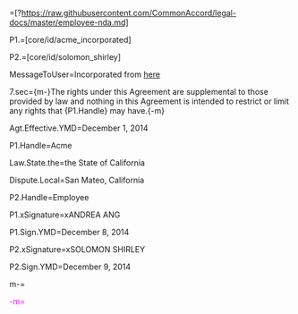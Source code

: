 =[?https://raw.githubusercontent.com/CommonAccord/legal-docs/master/employee-nda.md]  

P1.=[core/id/acme_incorporated]

P2.=[core/id/solomon_shirley]

MessageToUser=Incorporated from <a href="https://raw.githubusercontent.com/CommonAccord/legal-docs/master/employee-nda.md">here</a>

7.sec={m-}The rights under this Agreement are supplemental to those provided by law and nothing in this Agreement is intended to restrict or limit any rights that {P1.Handle} may have.{-m}

Agt.Effective.YMD=December 1, 2014

P1.Handle=Acme

Law.State.the=the State of California

Dispute.Local=San Mateo, California

P2.Handle=Employee

P1.xSignature=xANDREA ANG

P1.Sign.YMD=December  8, 2014

P2.xSignature=xSOLOMON SHIRLEY

P2.Sign.YMD=December  9, 2014

m-=<font color="magenta">

-m=</font>
